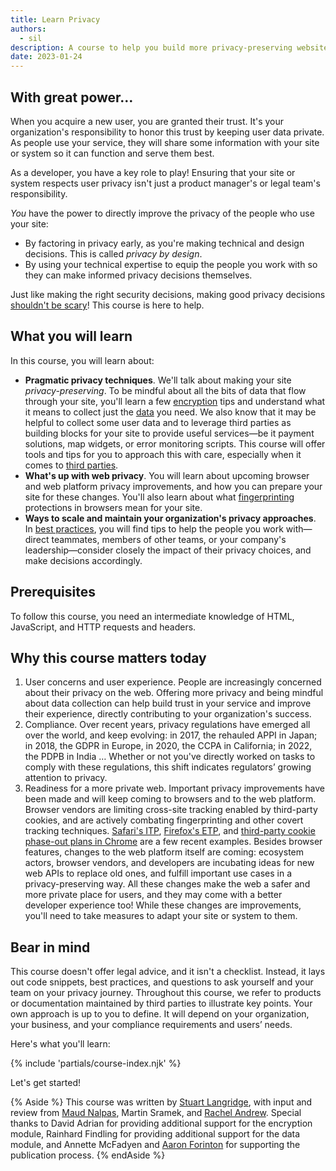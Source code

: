```yaml
---
title: Learn Privacy
authors:
  - sil
description: A course to help you build more privacy-preserving websites.
date: 2023-01-24
---
```



## With great power…

When you acquire a new user, you are granted their trust. It's your organization's responsibility to honor this trust by keeping
user data private. As people use your service, they will share some information with your site or system so it can function
and serve them best.

As a developer, you have a key role to play! Ensuring that your site or system respects user privacy isn't just a product
manager's or legal team's responsibility.

_You_ have the power to directly improve the privacy of the people who use your site:
* By factoring in privacy early, as you're making technical and design decisions. This is called _privacy by design_.
* By using your technical expertise to equip the people you work with so they can make informed privacy decisions themselves.

Just like making the right security decisions, making good privacy decisions [shouldn't be scary](/security-not-scary/)!
This course is here to help.

## What you will learn

In this course, you will learn about:

* **Pragmatic privacy techniques**. We'll talk about making your site _privacy-preserving_. To be mindful about all the bits
of data that flow through your site, you'll learn a few [encryption](/learn/privacy/encryption/) tips and understand what
it means to collect just the [data](/learn/privacy/data/) you need. We also know that it may be helpful to collect
some user data and to leverage third parties as building blocks for your site to provide useful services—be it payment solutions, map widgets, or
error monitoring scripts. This course will offer tools and tips for you to approach this with care, especially when it
comes to [third parties](/learn/privacy/third-parties/).
* **What's up with web privacy**. You will learn about upcoming browser and web platform privacy improvements,
and how you can prepare your site for these changes. You'll also learn about what [fingerprinting](/learn/privacy/fingerprinting/) protections
in browsers mean for your site.
* **Ways to scale and maintain your organization's privacy approaches**. In [best practices](/learn/privacy/best-practices),
you will find tips to help the people you work with—direct teammates, members of other teams, or your company's leadership—consider
closely the impact of their privacy choices, and make decisions accordingly.

## Prerequisites

To follow this course, you need an intermediate knowledge of HTML, JavaScript, and HTTP requests and headers.

## Why this course matters today

1. User concerns and user experience. People are increasingly concerned about their privacy on the web. Offering more privacy
and being mindful about data collection can help build trust in your service and improve their experience, directly contributing
to your organization's success.
1. Compliance. Over recent years, privacy regulations have emerged all over the world, and keep evolving: in 2017, the
rehauled APPI in Japan; in 2018, the GDPR in Europe, in 2020, the CCPA in California; in 2022, the PDPB in India …
Whether or not you've directly worked on tasks to comply with these regulations, this shift indicates regulators’
growing attention to privacy.
1. Readiness for a more private web. Important privacy improvements have been made and will keep coming to browsers and
to the web platform. Browser vendors are limiting cross-site tracking enabled by third-party cookies, and are actively
combating fingerprinting and other covert tracking techniques. [Safari's ITP](https://webkit.org/blog/9521/intelligent-tracking-prevention-2-3/),
[Firefox's ETP](https://support.mozilla.org/en-US/kb/enhanced-tracking-protection-firefox-desktop),
and [third-party cookie phase-out plans in Chrome](https://blog.chromium.org/2020/01/building-more-private-web-path-towards.html) are a few recent examples.
Besides browser features, changes to the web platform itself are coming: ecosystem actors, browser vendors, and developers are
incubating ideas for new web APIs to replace old ones, and fulfill important use cases in a privacy-preserving way.
All these changes make the web a safer and more private place for users, and they may come with a better developer
experience too! While these changes are improvements, you'll need to take measures to adapt your site or system to them.

## Bear in mind

This course doesn't offer legal advice, and it isn't a checklist. Instead, it lays out code snippets, best practices,
and questions to ask yourself and your team on your privacy journey. Throughout this course, we refer to products or
documentation maintained by third parties to illustrate key points. Your own approach is up to you to define. It will
depend on your organization, your business, and your compliance requirements and users’ needs.

Here's what you'll learn:

{% include 'partials/course-index.njk' %}

Let's get started!

{% Aside %}
This course was written by [Stuart Langridge](https://twitter.com/sil), with input and review from [Maud Nalpas](https://twitter.com/maudnals), Martin Sramek, and [Rachel Andrew](https://twitter.com/rachelandrew). Special thanks to David Adrian for providing additional support for the encryption module, Rainhard Findling for providing additional support for the data module, and Annette McFadyen and [Aaron Forinton](https://github.com/aaronforinton) for supporting the publication process.
{% endAside %}
